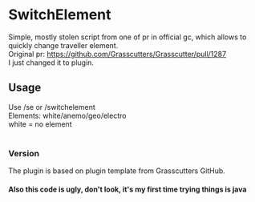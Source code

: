 # SwitchElement
Simple, mostly stolen script from one of pr in official gc, which allows to quickly change traveller element.<br>
Original pr: https://github.com/Grasscutters/Grasscutter/pull/1287 <br>
I just changed it to plugin.

## Usage
Use /se <element> or /switchelement <element> <br>
Elements: white/anemo/geo/electro <br>
white = no element <br><br>


### Version
The plugin is based on plugin template from Grasscutters GitHub.

#### Also this code is ugly, don't look, it's my first time trying things is java
